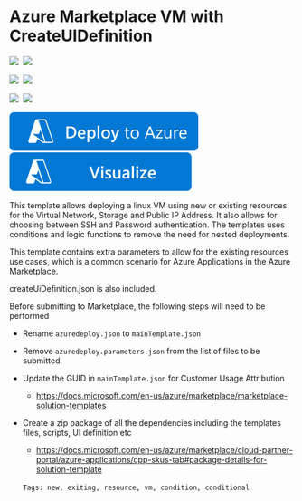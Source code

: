 # Azure Marketplace VM with CreateUIDefinition

<IMG SRC="https://azurequickstartsservice.blob.core.windows.net/badges/100-marketplace-sample/PublicLastTestDate.svg" />&nbsp;
<IMG SRC="https://azurequickstartsservice.blob.core.windows.net/badges/100-marketplace-sample/PublicDeployment.svg" />&nbsp;

<IMG SRC="https://azurequickstartsservice.blob.core.windows.net/badges/100-marketplace-sample/FairfaxLastTestDate.svg" />&nbsp;
<IMG SRC="https://azurequickstartsservice.blob.core.windows.net/badges/100-marketplace-sample/FairfaxDeployment.svg" />&nbsp;

<IMG SRC="https://azurequickstartsservice.blob.core.windows.net/badges/100-marketplace-sample/BestPracticeResult.svg" />&nbsp;
<IMG SRC="https://azurequickstartsservice.blob.core.windows.net/badges/100-marketplace-sample/CredScanResult.svg" />&nbsp;

<a href="https://portal.azure.com/#create/Microsoft.Template/uri/https%3A%2F%2Fraw.githubusercontent.com%2FAzure%2Fazure-quickstart-templates%2Fmaster%2F100-marketplace-sample%2Fazuredeploy.json" target="_blank">
<img src="https://raw.githubusercontent.com/Azure/azure-quickstart-templates/master/1-CONTRIBUTION-GUIDE/images/deploytoazure.svg"/>
</a>
<a href="http://armviz.io/#/?load=https%3A%2F%2Fraw.githubusercontent.com%2FAzure%2Fazure-quickstart-templates%2Fmaster%2F100-marketplace-sample%2Fazuredeploy.json" target="_blank">
<img src="https://raw.githubusercontent.com/Azure/azure-quickstart-templates/master/1-CONTRIBUTION-GUIDE/images/visualizebutton.svg"/>
</a>

This template allows deploying a linux VM using new or existing resources for the Virtual Network, Storage and Public IP Address.  It also allows for choosing between SSH and Password authentication.  The templates uses conditions and logic functions to remove the need for nested deployments. 

This template contains extra parameters to allow for the existing resources use cases, which is a common scenario for Azure Applications in the Azure Marketplace.

createUiDefinition.json is also included.

Before submitting to Marketplace, the following steps will need to be performed

- Rename ```azuredeploy.json``` to ```mainTemplate.json```
- Remove ```azuredeploy.parameters.json``` from the list of files to be submitted
- Update the GUID in ```mainTemplate.json``` for Customer Usage Attribution
  - https://docs.microsoft.com/en-us/azure/marketplace/marketplace-solution-templates
- Create a zip package of all the dependencies including the templates files, scripts, UI definition etc
  - https://docs.microsoft.com/en-us/azure/marketplace/cloud-partner-portal/azure-applications/cpp-skus-tab#package-details-for-solution-template 
  
  `Tags: new, exiting, resource, vm, condition, conditional`

